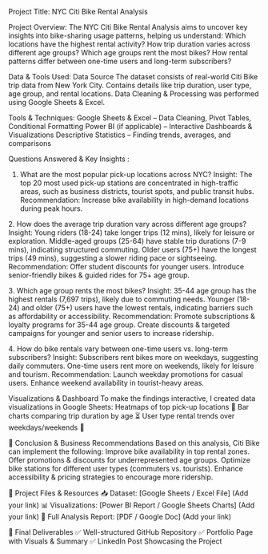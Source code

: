 Project Title: 
NYC Citi Bike Rental Analysis 

Project Overview:
The NYC Citi Bike Rental Analysis aims to uncover key insights into bike-sharing usage patterns, helping us understand:
Which locations have the highest rental activity?
How trip duration varies across different age groups?
Which age groups rent the most bikes?
How rental patterns differ between one-time users and long-term subscribers?

Data & Tools Used:
Data Source
The dataset consists of real-world Citi Bike trip data from New York City.
Contains details like trip duration, user type, age group, and rental locations.
Data Cleaning & Processing was performed using Google Sheets & Excel.

Tools & Techniques:
Google Sheets & Excel – Data Cleaning, Pivot Tables, Conditional Formatting
Power BI (if applicable) – Interactive Dashboards & Visualizations
Descriptive Statistics – Finding trends, averages, and comparisons

Questions Answered & Key Insights :
1. What are the most popular pick-up locations across NYC?
Insight: The top 20 most used pick-up stations are concentrated in high-traffic areas, such as business districts, tourist spots, and public transit hubs.
Recommendation: Increase bike availability in high-demand locations during peak hours.

2️. How does the average trip duration vary across different age groups?
Insight: Young riders (18-24) take longer trips (12 mins), likely for leisure or exploration.
Middle-aged groups (25-64) have stable trip durations (7-9 mins), indicating structured commuting.
Older users (75+) have the longest trips (49 mins), suggesting a slower riding pace or sightseeing.
Recommendation:
Offer student discounts for younger users.
Introduce senior-friendly bikes & guided rides for 75+ age group.

3️. Which age group rents the most bikes?
Insight: 35-44 age group has the highest rentals (7,697 trips), likely due to commuting needs.
Younger (18-24) and older (75+) users have the lowest rentals, indicating barriers such as affordability or accessibility.
Recommendation: Promote subscriptions & loyalty programs for 35-44 age group.
Create discounts & targeted campaigns for younger and senior users to increase ridership.

4️. How do bike rentals vary between one-time users vs. long-term subscribers?
Insight: Subscribers rent bikes more on weekdays, suggesting daily commuters.
One-time users rent more on weekends, likely for leisure and tourism.
Recommendation: Launch weekday promotions for casual users.
Enhance weekend availability in tourist-heavy areas.

Visualizations & Dashboard
To make the findings interactive, I created data visualizations in Google Sheets:
Heatmaps of top pick-up locations 📍
Bar charts comparing trip duration by age ⏳
User type rental trends over weekdays/weekends 📆

📑 Conclusion & Business Recommendations
Based on this analysis, Citi Bike can implement the following:
  Improve bike availability in top rental zones.
  Offer promotions & discounts for underrepresented age groups.
  Optimize bike stations for different user types (commuters vs. tourists).
  Enhance accessibility & pricing strategies to encourage more ridership.

📂 Project Files & Resources
📥 Dataset: [Google Sheets / Excel File] (Add your link)
📊 Visualizations: [Power BI Report / Google Sheets Charts] (Add your link)
📑 Full Analysis Report: [PDF / Google Doc] (Add your link)

🎯 Final Deliverables
✅ Well-structured GitHub Repository
✅ Portfolio Page with Visuals & Summary
✅ LinkedIn Post Showcasing the Project
